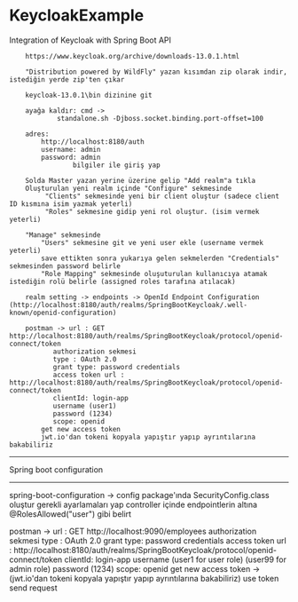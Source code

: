 # KeycloakExample
Integration of Keycloak with Spring Boot API

		https://www.keycloak.org/archive/downloads-13.0.1.html 

		"Distribution powered by WildFly" yazan kısımdan zip olarak indir, istediğin yerde zip'ten çıkar

		keycloak-13.0.1\bin dizinine git

		ayağa kaldır: cmd ->
				standalone.sh -Djboss.socket.binding.port-offset=100

		adres:
			http://localhost:8180/auth
			username: admin 
			password: admin 
					bilgiler ile giriş yap

		Solda Master yazan yerine üzerine gelip "Add realm"a tıkla
		Oluşturulan yeni realm içinde "Configure" sekmesinde
			 "Clients" sekmesinde yeni bir client oluştur (sadece client ID kısmına isim yazmak yeterli)
			 "Roles" sekmesine gidip yeni rol oluştur. (isim vermek yeterli)

		"Manage" sekmesinde 
			"Users" sekmesine git ve yeni user ekle (username vermek yeterli)
			save ettikten sonra yukarıya gelen sekmelerden "Credentials" sekmesinden password belirle
			"Role Mapping" sekmesinde oluşuturulan kullanıcıya atamak istediğin rolü belirle (assigned roles tarafına atılacak)

		realm setting -> endpoints -> OpenId Endpoint Configuration (http://localhost:8180/auth/realms/SpringBootKeycloak/.well-known/openid-configuration)

		postman -> url : GET http://localhost:8180/auth/realms/SpringBootKeycloak/protocol/openid-connect/token
			   authorization sekmesi
			   type : OAuth 2.0
			   grant type: password credentials
			   access token url : http://localhost:8180/auth/realms/SpringBootKeycloak/protocol/openid-connect/token
			   clientId: login-app
			   username (user1)
			   password (1234)
			   scope: openid
			get new access token
			jwt.io'dan tokeni kopyala yapıştır yapıp ayrıntılarına bakabiliriz

__________________________________________________________________________________________________
Spring boot configuration 
_________________________

spring-boot-configuration -> 
				config package'ında SecurityConfig.class oluştur gerekli ayarlamaları yap
				controller içinde endpointlerin altına @RolesAllowed("user") gibi belirt

postman -> url : GET http://localhost:9090/employees
	   authorization sekmesi
	   type : OAuth 2.0
	   grant type: password credentials
	   access token url : http://localhost:8180/auth/realms/SpringBootKeycloak/protocol/openid-connect/token
	   clientId: login-app
	   username (user1 for user role)     (user99 for admin role)
	   password (1234)
	   scope: openid
	get new access token   -> (jwt.io'dan tokeni kopyala yapıştır yapıp ayrıntılarına bakabiliriz)
	use token
	send request

